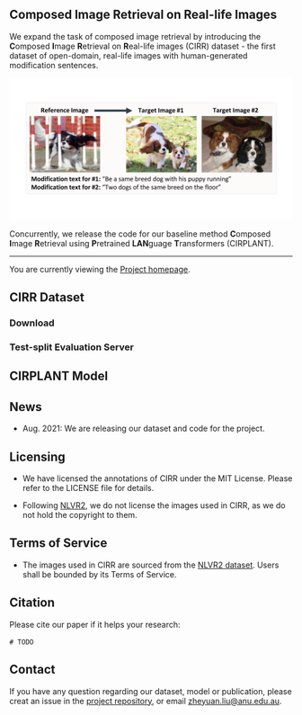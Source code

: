 ## Composed Image Retrieval on Real-life Images

We expand the task of composed image retrieval by introducing the **C**omposed **I**mage **R**etrieval on **R**eal-life images (CIRR) dataset - the first dataset of open-domain, real-life images with human-generated modification sentences.

![Demo image from the dataset](demo_imgs/project_page_demo_img_0.png)

Concurrently, we release the code for our baseline method **C**omposed **I**mage **R**etrieval using **P**retrained **LAN**guage **T**ransformers (CIRPLANT).

----
You are currently viewing the [Project homepage](https://cuberick-orion.github.io/CIRR/).


## CIRR Dataset

### Download

### Test-split Evaluation Server

## CIRPLANT Model


## News
 - Aug. 2021: We are releasing our dataset and code for the project.

## Licensing

 - We have licensed the annotations of CIRR under the MIT License. Please refer to the LICENSE file for details.

 - Following [NLVR2](https://github.com/lil-lab/nlvr#licensing), we do not license the images used in CIRR, as we do not hold the copyright to them.

## Terms of Service

 - The images used in CIRR are sourced from the [NLVR2 dataset](https://lil.nlp.cornell.edu/nlvr/). Users shall be bounded by its Terms of Service.
 
## Citation

Please cite our paper if it helps your research:

```
# TODO
```

## Contact

If you have any question regarding our dataset, model or publication, please creat an issue in the [project repository](https://github.com/Cuberick-Orion/CIRR), or email [zheyuan.liu@anu.edu.au](mailto:zheyuan.liu@anu.edu.au).